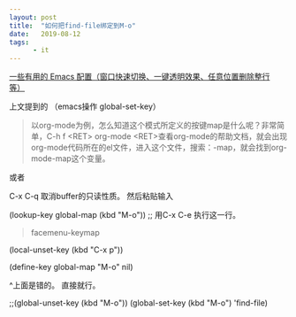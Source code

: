 ```yaml
---
layout: post
title:  "如何把find-file绑定到M-o"
date:   2019-08-12
tags:
      - it
---
```



[一些有用的 Emacs
配置（窗口快速切换、一键透明效果、任意位置删除整行等）](https://www.cnblogs.com/yjie/p/4059145.html)   

上文提到的 （emacs操作 global-set-key）

> 以org-mode为例，怎么知道这个模式所定义的按键map是什么呢？非常简单，C-h
> f \<RET> org-mode
> \<RET>查看org-mode的帮助文档，就会出现org-mode代码所在的el文件，进入这个文件，搜索：-map，就会找到org-mode-map这个变量。

或者

C-x C-q 取消buffer的只读性质。 然后粘贴输入

(lookup-key global-map (kbd \"M-o\")) ;; 用C-x C-e 执行这一行。

> facemenu-keymap

(local-unset-key (kbd \"C-x p\"))

(define-key global-map \"M-o\" nil)

\^上面是错的。 直接就行。

;;(global-unset-key (kbd \"M-o\"))
(global-set-key (kbd \"M-o\") \'find-file)



